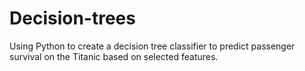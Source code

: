 # Decision-trees
Using Python to create a decision tree classifier to predict passenger survival on the Titanic based on selected features.
